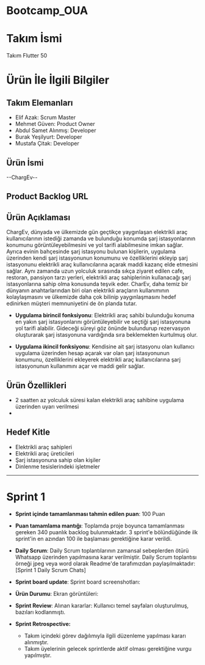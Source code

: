 # Bootcamp_OUA
 
# **Takım İsmi**

Takım Flutter 50

# Ürün İle İlgili Bilgiler

## Takım Elemanları
- Elif Azak: Scrum Master
- Mehmet Güven: Product Owner
- Abdul Samet Alınmış: Developer
- Burak Yeşilyurt: Developer
- Mustafa Çitak: Developer

## Ürün İsmi

--ChargEv--

## Product Backlog URL



## Ürün Açıklaması

ChargEv, dünyada ve ülkemizde gün geçtikçe yaygınlaşan elektrikli araç kullanıcılarının istediği zamanda ve bulunduğu konumda şarj istasyonlarının konumunu görüntüleyebilmesini ve yol tarifi alabilmesine imkan sağlar. Ayrıca evinin bahçesinde şarj istasyonu bulunan kişilerin, uygulama üzerinden kendi şarj istasyonunun konumunu ve özelliklerini ekleyip şarj istasyonunu elektrikli araç kullanıcılarına açarak maddi kazanç elde etmesini sağlar. Aynı zamanda uzun yolculuk sırasında sıkça ziyaret edilen cafe, restoran, pansiyon tarzı yerleri, elektrikli araç sahiplerinin kullanacağı şarj istasyonlarına sahip olma konusunda teşvik eder. CharEv, daha temiz bir dünyanın anahtarlarından biri olan elektrikli araçların kullanımının kolaylaşmasını ve ülkemizde daha çok bilinip yaygınlaşmasını hedef edinirken müşteri memnuniyetini de ön planda tutar.


- **Uygulama birincil fonksiyonu**: Elektrikli araç sahibi bulunduğu konuma en yakın şarj istasyonlarını görüntüleyebilir ve seçtiği şarj istasyonuna yol tarifi alabilir. Gideceği süreyi göz önünde bulundurup rezervasyon oluşturarak şarj istasyonuna vardığında sıra beklemekten kurtulmuş olur.

- **Uygulama ikincil fonksiyonu**: Kendisine ait şarj istasyonu olan kullanıcı uygulama üzerinden hesap açarak var olan şarj istasyonunun konumunu, özelliklerini ekleyerek elektrikli araç kullanıcılarına şarj istasyonunun kullanımını açar ve maddi gelir sağlar.

## Ürün Özellikleri

- 2 saatten az yolculuk süresi kalan elektrikli araç sahibine uygulama üzerinden uyarı verilmesi
- 

## Hedef Kitle

- Elektrikli araç sahipleri
- Elektrikli araç üreticileri
- Şarj istasyonuna sahip olan kişiler
- Dinlenme tesislerindeki işletmeler


---

# Sprint 1

- **Sprint içinde tamamlanması tahmin edilen puan**: 100 Puan


- **Puan tamamlama mantığı**: Toplamda proje boyunca tamamlanması gereken 340 puanlık backlog bulunmaktadır. 3 sprint'e bölündüğünde ilk sprint'in en azından 100 ile başlaması gerektiğine karar verildi.


- **Daily Scrum**: Daily Scrum toplantılarının zamansal sebeplerden ötürü Whatsapp üzerinden yapılmasına karar verilmiştir. Daily Scrum toplantısı örneği jpeg veya word olarak Readme'de tarafımızdan paylaşılmaktadır: [Sprint 1 Daily Scrum Chats] 

- **Sprint board update**: Sprint board screenshotları: 



- **Ürün Durumu**: Ekran görüntüleri:
 
- **Sprint Review**: 
Alınan kararlar: Kullanıcı temel sayfaları oluşturulmuş, bazıları kodlanmıştı. 

- **Sprint Retrospective:**
  - Takım içindeki görev dağılımıyla ilgili düzenleme yapılması kararı alınmıştır.
  - Takım üyelerinin gelecek sprintlerde aktif olması gerektiğine vurgu yapılmıştır.
